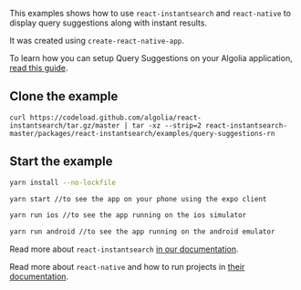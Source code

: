 This examples shows how to use `react-instantsearch` and `react-native` to display query
suggestions along with instant results.

It was created using `create-react-native-app`.

To learn how you can setup Query Suggestions on your Algolia application, [read this guide](https://www.algolia.com/doc/guides/analytics/query-suggestions/).

## Clone the example

```
curl https://codeload.github.com/algolia/react-instantsearch/tar.gz/master | tar -xz --strip=2 react-instantsearch-master/packages/react-instantsearch/examples/query-suggestions-rn
```

## Start the example

```sh
yarn install --no-lockfile

yarn start //to see the app on your phone using the expo client

yarn run ios //to see the app running on the ios simulator

yarn run android //to see the app running on the android emulator
```

Read more about `react-instantsearch` [in our documentation](https://community.algolia.com/react-instantsearch/).

Read more about `react-native` and how to run projects in [their documentation](https://facebook.github.io/react-native/docs/getting-started.html).
